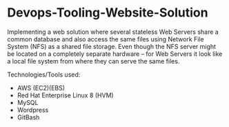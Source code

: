 # Devops-Tooling-Website-Solution
Implementing a web solution where several stateless Web Servers share a common database and also access the same files using Network File System (NFS) as a shared file storage. Even though the NFS server might be located on a completely separate hardware – for Web Servers it look like a local file system from where they can serve the same files.

Technologies/Tools used:

* AWS (EC2)(EBS)
* Red Hat Enterprise Linux 8 (HVM)
* MySQL
* Wordpress
* GitBash